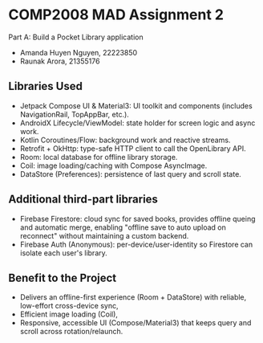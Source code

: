 # COMP2008 MAD Assignment 2

Part A: Build a Pocket Library application 
- Amanda Huyen Nguyen, 22223850
- Raunak Arora, 21355176 

## Libraries Used
- Jetpack Compose UI & Material3: UI toolkit and components (includes NavigationRail, TopAppBar, etc.).
- AndroidX Lifecycle/ViewModel: state holder for screen logic and async work.
- Kotlin Coroutines/Flow: background work and reactive streams.
- Retrofit + OkHttp: type-safe HTTP client to call the OpenLibrary API.
- Room: local database for offline library storage.
- Coil: image loading/caching with Compose AsyncImage.
- DataStore (Preferences): persistence of last query and scroll state.

## Additional third-part libraries
- Firebase Firestore: cloud sync for saved books, provides offline queing and automatic merge, enabling "offline save to auto upload on reconnect" without maintaining a custom backend.
- Firebase Auth (Anonymous): per-device/user-identity so Firestore can isolate each user's library.

## Benefit to the Project
- Delivers an offline-first experience (Room + DataStore) with reliable, low-effort cross-device sync,
- Efficient image loading (Coil),
- Responsive, accessible UI (Compose/Material3) that keeps query and scroll across rotation/relaunch.
